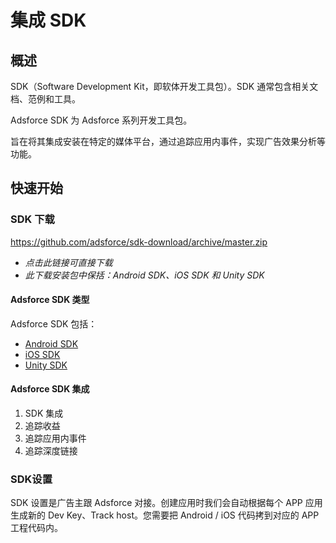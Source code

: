 # 集成 SDK

## 概述

SDK（Software Development Kit，即软体开发工具包）。SDK 通常包含相关文档、范例和工具。

Adsforce SDK 为 Adsforce 系列开发工具包。

旨在将其集成安装在特定的媒体平台，通过追踪应用内事件，实现广告效果分析等功能。

## 快速开始

### SDK 下载

https://github.com/adsforce/sdk-download/archive/master.zip

- *点击此链接可直接下载*
- *此下载安装包中保括：Android SDK、iOS SDK 和  Unity SDK*

#### Adsforce SDK 类型

Adsforce SDK 包括：

- [Android SDK](quick-start/Android/README.md)
- [iOS SDK](quick-start/iOS/README.md)
- [Unity SDK](quick-start/Unity/README.md)

#### Adsforce SDK 集成

1. SDK 集成
2. 追踪收益
3. 追踪应用内事件
4. 追踪深度链接

### SDK设置

SDK 设置是广告主跟 Adsforce 对接。创建应用时我们会自动根据每个 APP 应用生成新的 Dev Key、Track host。您需要把 Android / iOS 代码拷到对应的 APP 工程代码内。

